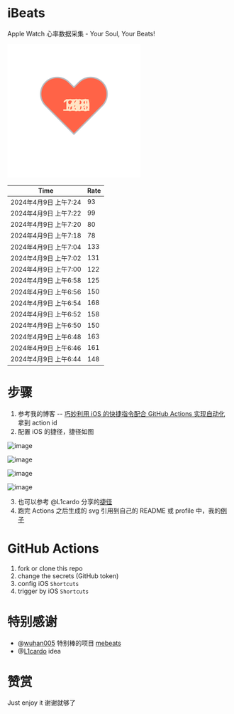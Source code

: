 # iBeats
Apple Watch 心率数据采集 - Your Soul, Your Beats!

![](./files/heart.svg)

<!--START_SECTION:my_heart_rate-->
| Time | Rate | 
 | ---- | ---- | 
| 2024年4月9日 上午7:24 | 93 |
| 2024年4月9日 上午7:22 | 99 |
| 2024年4月9日 上午7:20 | 80 |
| 2024年4月9日 上午7:18 | 78 |
| 2024年4月9日 上午7:04 | 133 |
| 2024年4月9日 上午7:02 | 131 |
| 2024年4月9日 上午7:00 | 122 |
| 2024年4月9日 上午6:58 | 125 |
| 2024年4月9日 上午6:56 | 150 |
| 2024年4月9日 上午6:54 | 168 |
| 2024年4月9日 上午6:52 | 158 |
| 2024年4月9日 上午6:50 | 150 |
| 2024年4月9日 上午6:48 | 163 |
| 2024年4月9日 上午6:46 | 161 |
| 2024年4月9日 上午6:44 | 148 |

<!--END_SECTION:my_heart_rate-->

# 步骤
1. 参考我的博客 -- [巧妙利用 iOS 的快捷指令配合 GitHub Actions 实现自动化](https://github.com/yihong0618/gitblog/issues/198) 拿到 action id
2. 配置 iOS 的捷径，捷径如图

![image](https://user-images.githubusercontent.com/15976103/122154218-0db0b480-ce97-11eb-93bb-5aec07c558dc.png)

![image](https://user-images.githubusercontent.com/15976103/122154236-186b4980-ce97-11eb-8e4b-70551a0391ae.png)

![image](https://user-images.githubusercontent.com/15976103/122154268-2d47dd00-ce97-11eb-902e-3acf292265a9.png)

![image](https://user-images.githubusercontent.com/15976103/122174055-fa144680-ceb4-11eb-9be2-3eb83cd516f7.png)

3. 也可以参考 @L1cardo 分享的[捷径](https://www.icloud.com/shortcuts/6ab6047b459c41ad822ad6b94b1c03d4)
4. 跑完 Actions 之后生成的 svg 引用到自己的 README 或 profile 中，我的[例子](https://github.com/yihong0618) 

# GitHub Actions

1. fork or clone this repo
2. change the secrets (GitHub token)
3. config iOS `Shortcuts` 
4. trigger by iOS `Shortcuts`

# 特别感谢
- @[wuhan005](https://github.com/wuhan005) 特别棒的项目 [mebeats](https://github.com/wuhan005/mebeats)
- @[L1cardo](https://github.com/L1cardo) idea

# 赞赏
Just enjoy it
谢谢就够了
